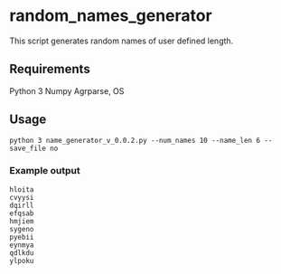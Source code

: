 # random_names_generator
This script generates random names of user defined length.

## Requirements
Python 3
Numpy
Agrparse, OS

## Usage
```
python 3 name_generator_v_0.0.2.py --num_names 10 --name_len 6 --save_file no
```
### Example output
```
hloita
cvyysi
dqirll
efqsab
hmjiem
sygeno
pyebii
eynmya
qdlkdu
ylpoku
```
